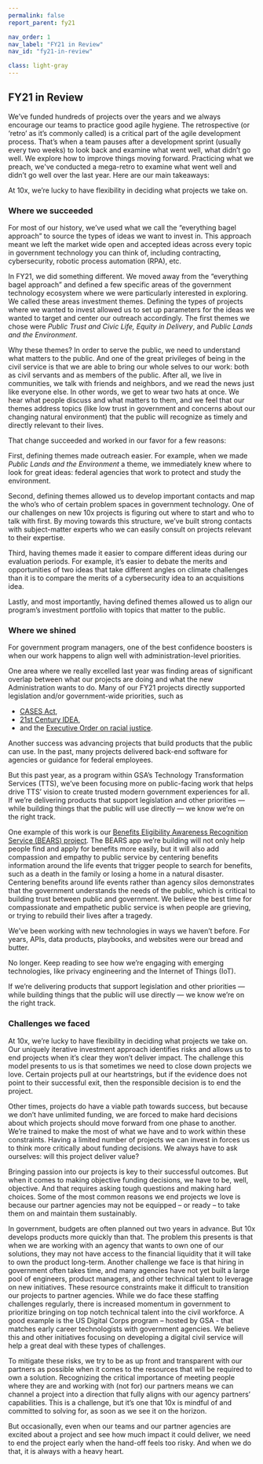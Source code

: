 ```yaml
---
permalink: false
report_parent: fy21

nav_order: 1
nav_label: "FY21 in Review"
nav_id: "fy21-in-review"

class: light-gray
---
```

## FY21 in Review 

<div class="grid-row">
  <div class="grid-col-6">
    <p>We’ve funded hundreds of projects over the years and we always encourage our teams to practice good agile hygiene. The retrospective (or ‘retro’ as it’s commonly called)  is a critical part of the agile development process. That’s when a team pauses after a development sprint (usually every two weeks) to look back and examine what went well, what didn’t go well. We explore how to improve things moving forward. Practicing what we preach, we've conducted a mega-retro to examine what went well and didn’t go well over the last year. Here are our main takeaways:</p>
  </div>
  <div class="grid-col-6 calloutHalf">
    <p>At 10x, we’re lucky to have flexibility in deciding what projects we take on.</p>
  </div>
</div>


### Where we succeeded
For most of our history, we’ve used what we call the “everything bagel approach” to source the types of ideas we want to invest in. This approach meant we left the market wide open and accepted ideas across every topic in government technology you can think of, including contracting, cybersecurity, robotic process automation (RPA), etc.

In FY21, we did something different. We moved away from the “everything bagel approach” and  defined a few specific areas of the government technology ecosystem where we were particularly interested in exploring. We called these areas investment themes. Defining the types of projects where we wanted to invest allowed us to set up parameters for the ideas we wanted to target and center our outreach accordingly. The first themes we chose were _Public Trust and Civic Life, Equity in Delivery_, and _Public Lands and the Environment_. 

Why these themes? In order to serve the public, we need to understand what matters to the public. And one of the great privileges of being in the civil service is that we are able to bring our whole selves to our work: both as civil servants and as members of the public. After all, we live in communities, we talk with friends and neighbors, and we read the news just like everyone else. In other words, we get to wear two hats at once. We hear what people discuss and what matters to them, and we feel that our themes address topics (like low trust in government and concerns about our changing natural environment) that the public will recognize as timely and directly relevant to their lives.

That change succeeded and worked in our favor for a few reasons:

First, defining themes made outreach easier. For example, when we made _Public Lands and the Environment_ a theme, we immediately knew where to look for great ideas: federal agencies that work to protect and study the environment.

Second, defining themes allowed us to develop important contacts and map the who’s who of certain problem spaces in government technology. One of our challenges on new 10x projects is figuring out where to start and who to talk with first. By moving towards this structure, we’ve built strong contacts with subject-matter experts who we can easily consult on projects relevant to their expertise.

Third, having themes made it easier to compare different ideas during our evaluation periods. For example, it’s easier to debate the merits and opportunities of two ideas that take different angles on climate challenges than it is to compare the merits of a cybersecurity idea to an acquisitions idea.  

Lastly, and most importantly, having defined themes allowed us to align our program’s investment portfolio with topics that matter to the public.

### Where we shined

For government program managers, one of the best confidence boosters is when our work happens to align well with administration-level priorities.

One area where we really excelled last year was finding areas of significant overlap between what our projects are doing and what the new Administration wants to do. Many of our FY21 projects directly supported legislation and/or government-wide priorities, such as

- [CASES Act](https://www.congress.gov/bill/116th-congress/house-bill/1079),
- [21st Century IDEA](https://www.congress.gov/bill/115th-congress/house-bill/5759/text),
- and the [Executive Order on racial justice](https://www.whitehouse.gov/briefing-room/presidential-actions/2021/01/20/executive-order-advancing-racial-equity-and-support-for-underserved-communities-through-the-federal-government/).

Another success was advancing projects that build products that the public can use. In the past, many projects delivered back-end software for agencies or guidance for federal employees.

But this past year, as a program within GSA’s Technology Transformation Services (TTS), we’ve been focusing more on public-facing work that helps drive TTS’ vision to create trusted modern government experiences for all. If we’re delivering products that support legislation and other priorities — while building things that the public will use directly — we know we’re on the right track.

One example of this work is our [Benefits Eligibility Awareness Recognition Service (BEARS) project](/projects/benefits-eligibility-resource/). The BEARS app we’re building will not only help people find and apply for benefits more easily, but it will also add compassion and empathy to public service by centering benefits information around the life events that trigger people to search for benefits, such as a death in the family or losing a home in a natural disaster. Centering benefits around life events rather than agency silos demonstrates that the government understands the needs of the public, which is critical to building trust between public and government. We believe the best time for compassionate and empathetic public service is when people are grieving, or trying to rebuild their lives after a tragedy.

We’ve been working with new technologies in ways we haven’t before. For years, APIs, data products, playbooks, and websites were our bread and butter.

No longer. Keep reading to see how we’re engaging with emerging technologies, like privacy engineering and the Internet of Things (IoT).

<div class="grid-row">
  <div class="grid-col-12 calloutFull">
    <p>If we’re delivering products that support legislation and other priorities — while building things that the public will use directly — we know we’re on the right track.</p>
  </div>
</div>

### Challenges we faced

At 10x, we’re lucky to have flexibility in deciding what projects we take on. Our uniquely iterative investment approach identifies risks and allows us to end projects when it’s clear they won’t deliver impact. The challenge this model presents to us is that sometimes we need to close down projects we love. Certain projects pull at our heartstrings, but if the evidence does not point to their successful exit, then the responsible decision is to end the project. 

Other times, projects do have a viable path towards success, but because we don’t have unlimited funding, we are forced to make hard decisions about which projects should move forward from one phase to another. We’re trained to make the most of what we have and to work within these constraints. Having a limited number of projects we can invest in forces us to think more critically about funding decisions. We always have to ask ourselves: will this project deliver value?

Bringing passion into our projects is key to their successful outcomes. But when it comes to making objective funding decisions, we have to be, well, objective. And that requires asking tough questions and making hard choices. Some of the most common reasons we end projects we love is because our partner agencies may not be equipped – or ready – to take them on and maintain them sustainably.

In government, budgets are often planned out two years in advance. But 10x develops products more quickly than that. The problem this presents is that when we are working with an agency that wants to own one of our solutions, they may not have access to the financial liquidity that it will take to own the product long-term. Another challenge we face is that hiring in government often takes time, and many agencies have not yet built a large pool of engineers, product managers, and other technical talent to leverage on new initiatives. These resource constraints make it difficult to transition our projects to partner agencies. While we do face these staffing challenges regularly, there is increased momentum in government to prioritize bringing on top notch technical talent into the civil workforce. A good example is the US Digital Corps program – hosted by GSA - that matches early career technologists with government agencies. We believe this and other initiatives focusing on developing  a digital civil service will help a great deal with these types of challenges. 

To mitigate these risks, we try to be as up front and transparent with our partners as possible when it comes to the resources that will be required to own a solution. Recognizing the critical importance of meeting people where they are and working with (not for) our partners means we can channel a project into a direction that fully aligns with our agency partners’ capabilities. This is a challenge, but it’s one that 10x is mindful of and committed to solving  for, as soon as we see it on the horizon.

But occasionally, even when our teams and our partner agencies are excited about a project and see how much impact it could deliver, we need to end the project early when the hand-off feels too risky. And when we do that, it is always with a heavy heart. 